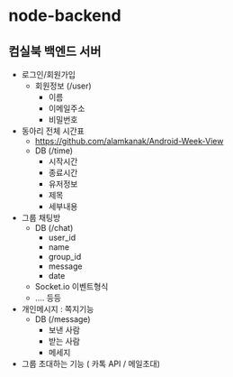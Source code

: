 # node-backend
## 컴실북 백엔드 서버

- 로그인/회원가입
    - 회원정보 (/user)
        - 이름
        - 이메일주소 
        - 비밀번호 
- 동아리 전체 시간표
    - https://github.com/alamkanak/Android-Week-View
    - DB (/time)
        - 시작시간
        - 종료시간
        - 유저정보
        - 제목
        - 세부내용
- 그룹 채팅방 
    - DB (/chat)
        - user_id
        - name
        - group_id
        - message
        - date
    - Socket.io 이벤트형식
    - …. 등등
- 개인메시지 : 쪽지기능
    - DB (/message)
        - 보낸 사람
        - 받는 사람
        - 메세지
- 그룹 초대하는 기능 ( 카톡 API / 메일초대)
